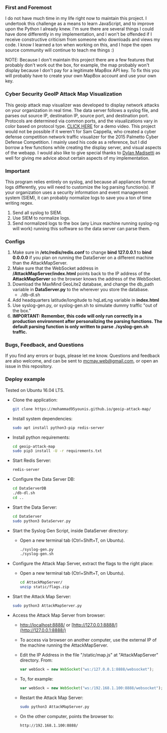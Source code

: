 ### First and Foremost
I do not have much time in my life right now to maintain this project. I undertook this challenge as a means to learn JavaScript, and to improve upon the Python I already knew. I'm sure there are several things I could have done differently in my implementation, and I won't be offended if I receive constructive criticism from someone who downloads and views my code. I know I learned a ton when working on this, and I hope the open source community will continue to teach me things :)

NOTE: Because I don't maintain this project there are a few features that probably don't work out the box, for example, the map probably won't display because I don't pay for a legitimate MapBox API key. To fix this you will probably have to create your own MapBox account and use your own key.

### Cyber Security GeoIP Attack Map Visualization
This geoip attack map visualizer was developed to display network attacks on your organization in real time. The data server follows a syslog file, and parses out source IP, destination IP, source port, and destination port. Protocols are determined via common ports, and the visualizations vary in color based on protocol type. [CLICK HERE](https://www.youtube.com/watch?v=zTvLJjTzJnU) for a demo video. This project would not be possible if it weren't for Sam Cappella, who created a cyber defense competition network traffic visualizer for the 2015 Palmetto Cyber Defense Competition. I mainly used his code as a reference, but I did borrow a few functions while creating the display server, and visual aspects of the webapp. I would also like to give special thanks to [Dylan Madisetti](http://www.dylanmadisetti.com/) as well for giving me advice about certain aspects of my implementation.

### Important
This program relies entirely on syslog, and because all appliances format logs differently, you will need to customize the log parsing function(s). If your organization uses a security information and event management system (SIEM), it can probably normalize logs to save you a ton of time writing regex.
1. Send all syslog to SIEM.
2. Use SIEM to normalize logs.
3. Send normalized logs to the box (any Linux machine running syslog-ng will work) running this software so the data server can parse them.

### Configs 
1. Make sure in **/etc/redis/redis.conf** to change **bind 127.0.0.1** to **bind 0.0.0.0** if you plan on running the DataServer on a different machine than the AttackMapServer.
2. Make sure that the WebSocket address in **/AttackMapServer/index.html** points back to the IP address of the **AttackMapServer** so the browser knows the address of the WebSocket.
3. Download the MaxMind GeoLite2 database, and change the db_path variable in **DataServer.py** to the wherever you store the database.
    * ./db-dl.sh
4. Add headquarters latitude/longitude to hqLatLng variable in **index.html**
5. Use syslog-gen.py, or syslog-gen.sh to simulate dummy traffic "out of the box."
6. **IMPORTANT: Remember, this code will only run correctly in a production environment after personalizing the parsing functions. The default parsing function is only written to parse ./syslog-gen.sh traffic.**

### Bugs, Feedback, and Questions
If you find any errors or bugs, please let me know. Questions and feedback are also welcome, and can be sent to mcmay.web@gmail.com, or open an issue in this repository.


### Deploy example
Tested on Ubuntu 16.04 LTS.

* Clone the application:

  ```sh
  git clone https://mohammad95younis.github.io/geoip-attack-map/
  ```

* Install system dependencies:

  ```sh
  sudo apt install python3-pip redis-server

  ```

* Install python requirements:

  ```sh
  cd geoip-attack-map
  sudo pip3 install -U -r requirements.txt

  ```
  
* Start Redis Server:

  ```sh
  redis-server

  ```
* Configure the Data Server DB:
  
    ```sh
  cd DataServerDB
  ./db-dl.sh
  cd ..

  ```
* Start the Data Server:

    ```sh
  cd DataServer
  sudo python3 DataServer.py

  ```
  
* Start the Syslog Gen Script, inside DataServer directory:

  * Open a new terminal tab (Ctrl+Shift+T, on Ubuntu).
  
    ```sh
    ./syslog-gen.py
    ./syslog-gen.sh
    ```

* Configure the Attack Map Server, extract the flags to the right place:

  * Open a new terminal tab (Ctrl+Shift+T, on Ubuntu).
  
    ```sh
    cd AttackMapServer/
    unzip static/flags.zip
    ``` 
 
* Start the Attack Map Server:
  
    ```sh
    sudo python3 AttackMapServer.py
    ```
 
* Access the Attack Map Server from browser:

    * [http://localhost:8888/](http://localhost:8888/) or [http://127.0.0.1:8888/](http://127.0.0.1:8888/)
  
    * To access via browser on another computer, use the external IP of the machine running the AttackMapServer.
    
     * Edit the IP Address in the file "/static/map.js" at "AttackMapServer" directory. From:
      
       ```javascript
       var webSock = new WebSocket("ws:/127.0.0.1:8888/websocket");
       ```
     * To, for example: 
     
       ```javascript
       var webSock = new WebSocket("ws:/192.168.1.100:8888/websocket");
       ```
     * Restart the Attack Map Server:
     
       ```sh
       sudo python3 AttackMapServer.py
       ```
     * On the other computer, points the browser to:
     
       ```sh
       http://192.168.1.100:8888/
       ```
